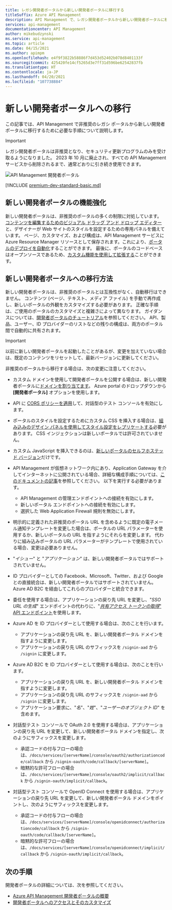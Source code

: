 ```yaml
---
title: レガシ開発者ポータルから新しい開発者ポータルに移行する
titleSuffix: Azure API Management
description: API Management で、レガシ開発者ポータルから新しい開発者ポータルに移行する方法について説明します。
services: api-management
documentationcenter: API Management
author: mikebudzynski
ms.service: api-management
ms.topic: article
ms.date: 04/15/2021
ms.author: apimpm
ms.openlocfilehash: e4f9f3822b58886f7d453d52402b078d8401133f
ms.sourcegitcommit: 425420fe14cf5265d3e7ff31d596be62542837fb
ms.translationtype: HT
ms.contentlocale: ja-JP
ms.lasthandoff: 04/20/2021
ms.locfileid: "107738884"
---
```

# <a name="migrate-to-the-new-developer-portal"></a>新しい開発者ポータルへの移行

この記事では、API Management で非推奨のレガシ ポータルから新しい開発者ポータルに移行するために必要な手順について説明します。

> [!IMPORTANT]
> レガシ開発者ポータルは非推奨となり、セキュリティ更新プログラムのみを受け取るようになりました。 2023 年 10 月に廃止され、すべての API Management サービスから削除されるまで、通常どおりに引き続き使用できます。

![API Management 開発者ポータル](media/api-management-howto-developer-portal/cover.png)

[!INCLUDE [premium-dev-standard-basic.md](../../includes/api-management-availability-premium-dev-standard-basic.md)]

## <a name="improvements-in-new-developer-portal"></a>新しい開発者ポータルの機能強化

新しい開発者ポータルは、非推奨のポータルの多くの制限に対処しています。 [コンテンツを編集するためのビジュアル ドラッグ アンド ドロップ エディター](api-management-howto-developer-portal-customize.md)と、デザイナーが Web サイトのスタイルを設定するための専用パネルを備えています。 ページ、カスタマイズ、および構成は、API Management サービスに Azure Resource Manager リソースとして保存されます。これにより、[ポータルのデプロイを自動化](automate-portal-deployments.md)することができます。 最後に、ポータルのコードベースはオープンソースであるため、[カスタム機能を使用して拡張する](api-management-howto-developer-portal.md#managed-vs-self-hosted)ことができます。

## <a name="how-to-migrate-to-new-developer-portal"></a>新しい開発者ポータルへの移行方法

新しい開発者ポータルは、非推奨のポータルとは互換性がなく、自動移行はできません。 コンテンツ (ページ、テキスト、メディア ファイル) を手動で再作成し、新しいポータルの外観をカスタマイズする必要があります。 正確な手順は、ご使用のポータルのカスタマイズと複雑さによって異なります。 ガイダンスについては、[開発者ポータルのチュートリアル](api-management-howto-developer-portal-customize.md)を参照してください。 API、製品、ユーザー、ID プロバイダーのリストなどの残りの構成は、両方のポータル間で自動的に共有されます。

> [!IMPORTANT]
> 以前に新しい開発者ポータルを起動したことがあるが、変更を加えていない場合は、既定のコンテンツをリセットして、最新バージョンに更新してください。

非推奨のポータルから移行する場合は、次の変更に注意してください。

- カスタム ドメインを使用して開発者ポータルを公開する場合は、新しい開発者ポータルに[ドメインを割り当てます](configure-custom-domain.md)。 Azure portal のドロップダウンから **[開発者ポータル]** オプションを使用します。
- API に [CORS ポリシーを適用](developer-portal-faq.md#cors)して、対話型のテスト コンソールを有効にします。
- ポータルのスタイルを設定するためにカスタム CSS を挿入する場合は、[組み込みのデザイン パネルを使用してスタイル設定をレプリケートする](api-management-howto-developer-portal-customize.md)必要があります。 CSS インジェクションは新しいポータルでは許可されていません。
- カスタム JavaScript を挿入できるのは、[新しいポータルのセルフホステッド バージョン](api-management-howto-developer-portal.md#managed-vs-self-hosted)だけです。
- API Management が仮想ネットワーク内にあり、Application Gateway を介してインターネットに公開されている場合、詳細な構成手順については、[このドキュメントの記事](api-management-howto-integrate-internal-vnet-appgateway.md)を参照してください。 以下を実行する必要があります。

    - API Management の管理エンドポイントへの接続を有効にします。
    - 新しいポータル エンドポイントへの接続を有効にします。
    - 選択した Web Application Firewall 規則を無効にします。

- 明示的に定義された非推奨のポータル URL を含めるように既定の電子メール通知テンプレートを変更した場合は、ポータルの URL パラメーターを使用するか、新しいポータルの URL を指すようにそれらを変更します。 代わりに組み込みポータルの URL パラメーターがテンプレートで使用されている場合、変更は必要ありません。
- "*イシュー*" と "*アプリケーション*" は、新しい開発者ポータルではサポートされていません。
- ID プロバイダーとしての Facebook、Microsoft、Twitter、および Google との直接統合は、新しい開発者ポータルではサポートされていません。 Azure AD B2C を経由してこれらのプロバイダーと統合できます。
- 委任を使用する場合は、アプリケーションの戻り先 URL を変更し、"*SSO URL の生成*" エンドポイントの代わりに、"[*共有アクセス トークンの取得*" API エンドポイント](/rest/api/apimanagement/2019-12-01/user/getsharedaccesstoken)を使用します。
- Azure AD を ID プロバイダーとして使用する場合は、次のことを行います。

    - アプリケーションの戻り先 URL を、新しい開発者ポータル ドメインを指すように変更します。
    - アプリケーションの戻り先 URL のサフィックスを `/signin-aad` から `/signin` に変更します。

- Azure AD B2C を ID プロバイダーとして使用する場合は、次のことを行います。

    - アプリケーションの戻り先 URL を、新しい開発者ポータル ドメインを指すように変更します。
    - アプリケーションの戻り先 URL のサフィックスを `/signin-aad` から `/signin` に変更します。
    - アプリケーション要求に、"*名*"、"*姓*"、"*ユーザーのオブジェクト ID*" を含めます。

- 対話型テスト コンソールで OAuth 2.0 を使用する場合は、アプリケーションの戻り先 URL を変更して、新しい開発者ポータル ドメインを指定し、次のようにサフィックスを変更します。

    - 承認コードの付与フローの場合は、`/docs/services/[serverName]/console/oauth2/authorizationcode/callback` から `/signin-oauth/code/callback/[serverName]`。
    - 暗黙的な許可フローの場合は、`/docs/services/[serverName]/console/oauth2/implicit/callback` から `/signin-oauth/implicit/callback`。
- 対話型テスト コンソールで OpenID Connect を使用する場合は、アプリケーションの戻り先 URL を変更して、新しい開発者ポータル ドメインをポイントし、次のようにサフィックスを変更します。

    - 承認コードの付与フローの場合は、`/docs/services/[serverName]/console/openidconnect/authorizationcode/callback` から `/signin-oauth/code/callback/[serverName]`。
    - 暗黙的な許可フローの場合は、`/docs/services/[serverName]/console/openidconnect/implicit/callback` から `/signin-oauth/implicit/callback`。

## <a name="next-steps"></a>次の手順

開発者ポータルの詳細については、次を参照してください。

- [Azure API Management 開発者ポータルの概要](api-management-howto-developer-portal.md)
- [開発者ポータルへのアクセスとそのカスタマイズ](api-management-howto-developer-portal-customize.md)